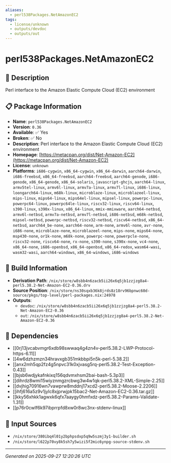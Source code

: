 ```yaml
---
aliases:
  - perl538Packages.NetAmazonEC2
tags:
  - license/unknown
  - outputs/devdoc
  - outputs/out
---
```


# perl538Packages.NetAmazonEC2

## 📝 Description

Perl interface to the Amazon Elastic Compute Cloud (EC2) environment

## 📋 Package Information

- **Name**: `perl538Packages.NetAmazonEC2`
- **Version**: `0.36`
- **Available**: ✅ Yes
- **Broken**: ✅ No
- **Description**: Perl interface to the Amazon Elastic Compute Cloud (EC2) environment
- **Homepage**: [https://metacpan.org/dist/Net-Amazon-EC2](https://metacpan.org/dist/Net-Amazon-EC2)
- **License**: `unknown`
- **Platforms**: `i686-cygwin`, `x86_64-cygwin`, `x86_64-darwin`, `aarch64-darwin`, `i686-freebsd`, `x86_64-freebsd`, `aarch64-freebsd`, `aarch64-genode`, `i686-genode`, `x86_64-genode`, `x86_64-solaris`, `javascript-ghcjs`, `aarch64-linux`, `armv5tel-linux`, `armv6l-linux`, `armv7a-linux`, `armv7l-linux`, `i686-linux`, `loongarch64-linux`, `m68k-linux`, `microblaze-linux`, `microblazeel-linux`, `mips-linux`, `mips64-linux`, `mips64el-linux`, `mipsel-linux`, `powerpc-linux`, `powerpc64-linux`, `powerpc64le-linux`, `riscv32-linux`, `riscv64-linux`, `s390-linux`, `s390x-linux`, `x86_64-linux`, `mmix-mmixware`, `aarch64-netbsd`, `armv6l-netbsd`, `armv7a-netbsd`, `armv7l-netbsd`, `i686-netbsd`, `m68k-netbsd`, `mipsel-netbsd`, `powerpc-netbsd`, `riscv32-netbsd`, `riscv64-netbsd`, `x86_64-netbsd`, `aarch64_be-none`, `aarch64-none`, `arm-none`, `armv6l-none`, `avr-none`, `i686-none`, `microblaze-none`, `microblazeel-none`, `mips-none`, `mips64-none`, `msp430-none`, `or1k-none`, `m68k-none`, `powerpc-none`, `powerpcle-none`, `riscv32-none`, `riscv64-none`, `rx-none`, `s390-none`, `s390x-none`, `vc4-none`, `x86_64-none`, `i686-openbsd`, `x86_64-openbsd`, `x86_64-redox`, `wasm64-wasi`, `wasm32-wasi`, `aarch64-windows`, `x86_64-windows`, `i686-windows`

## 🔧 Build Information

- **Derivation Path**: `/nix/store/w8sbb4n6zacb5ii26x6q5jb1zzjzg8a4-perl5.38.2-Net-Amazon-EC2-0.36.drv`
- **Source Position**: `/nix/store/ns30sqxb36k8jrds8z18rv96bpnwc60d-source/pkgs/top-level/perl-packages.nix:24978`
- **Outputs**:
  - `devdoc`:  `/nix/store/w8sbb4n6zacb5ii26x6q5jb1zzjzg8a4-perl5.38.2-Net-Amazon-EC2-0.36`
  - `out`:  `/nix/store/w8sbb4n6zacb5ii26x6q5jb1zzjzg8a4-perl5.38.2-Net-Amazon-EC2-0.36`

## 🔗 Dependencies

- [[0rj13jvcabvmgr6xdb98swwaq4g4zn4v-perl5.38.2-LWP-Protocol-https-6.11]]
- [[4w6dzhzmzn34hravxgb351mkbbpi5n5k-perl-5.38.2]]
- [[anx2mh5qp2fz4g5npvc31k0xjvasg5rq-perl5.38.2-Test-Exception-0.43]]
- [[bjsb6wdjykafnkixq156qdvmxhsm2bai-bash-5.3p3]]
- [[dihrdz8wmi15wiyznmgzrcbwg3w4w1qk-perl5.38.2-XML-Simple-2.25]]
- [[dvjhig70916wn7vawprw8mddnj17xcd2-perl5.38.2-Moose-2.2206]]
- [[ihfj616a5z9v1jylc8xjprwjpk15bac2-Net-Amazon-EC2-0.36.tar.gz]]
- [[kky56xhkk1agwxk6qfx7aaygy0hmfxdz-perl5.38.2-Params-Validate-1.31]]
- [[p76r0cwlf6k97ibprrpfd8xw0r8wc3nx-stdenv-linux]]

## 📁 Input Sources

- `/nix/store/380ibq4l01y2bphpsdxp5q9w5szmj3y1-builder.sh`
- `/nix/store/l622p70vy8k5sh7y5wizi5f2mic6ynpg-source-stdenv.sh`

---
*Generated on 2025-09-27 12:20:26 UTC*
